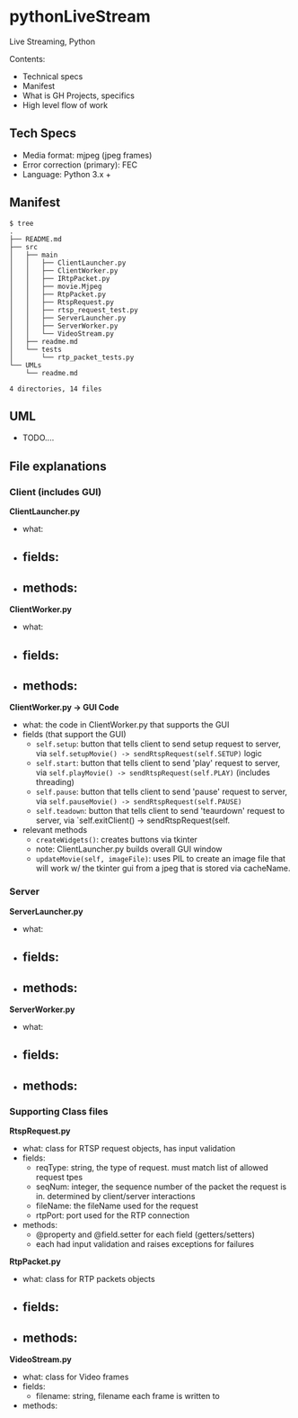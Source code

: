 # pythonLiveStream
Live Streaming, Python

Contents:
- Technical specs
- Manifest
- What is GH Projects, specifics
- High level flow of work

## Tech Specs
- Media format: mjpeg (jpeg frames)
- Error correction (primary): FEC
- Language: Python 3.x + 

## Manifest 
```
$ tree
.
├── README.md
├── src
│   ├── main
│   │   ├── ClientLauncher.py
│   │   ├── ClientWorker.py
│   │   ├── IRtpPacket.py
│   │   ├── movie.Mjpeg
│   │   ├── RtpPacket.py
│   │   ├── RtspRequest.py
│   │   ├── rtsp_request_test.py
│   │   ├── ServerLauncher.py
│   │   ├── ServerWorker.py
│   │   └── VideoStream.py
│   ├── readme.md
│   └── tests
│       └── rtp_packet_tests.py
└── UMLs
    └── readme.md

4 directories, 14 files
```

## UML
- TODO....

## File explanations

### Client (includes GUI)

**ClientLauncher.py**
- what:
- fields:
  -
- methods:
  -

**ClientWorker.py**
- what: 
- fields:
  -
- methods:
  - 


**ClientWorker.py -> GUI Code**
- what: the code in ClientWorker.py that supports the GUI
- fields (that support the GUI)
  - `self.setup`: button that tells client to send setup request to server, via `self.setupMovie() -> sendRtspRequest(self.SETUP)` logic 
  - `self.start`: button that tells client to send 'play' request to server, via `self.playMovie() -> sendRtspRequest(self.PLAY)` (includes threading)
  - `self.pause`: button that tells client to send 'pause' request to server, via `self.pauseMovie() -> sendRtspRequest(self.PAUSE)`
  - `self.teadown`: button that tells client to send 'teaurdown' request to server, via `self.exitClient() -> sendRtspRequest(self.
- relevant methods 
  - `createWidgets()`: creates buttons via tkinter 
  - note: ClientLauncher.py builds overall GUI window
  - `updateMovie(self, imageFile)`: uses PIL to create an image file that will work w/ the tkinter gui from a jpeg that is stored via cacheName. 



### Server
**ServerLauncher.py**
- what:
- fields:
  -
- methods:
  -

**ServerWorker.py**
- what:
- fields:
  -
- methods: 
  -

### Supporting Class files

**RtspRequest.py**
- what: class for RTSP request objects, has input validation
- fields:
  - reqType: string, the type of request. must match list of allowed request tpes
  - seqNum: integer, the sequence number of the packet the request is in. determined by client/server interactions
  - fileName: the fileName used for the request
  - rtpPort: port used for the RTP connection
- methods:
  - @property and @field.setter for each field (getters/setters)
  - each had input validation and raises exceptions for failures

**RtpPacket.py**
- what: class for RTP packets objects
- fields:
  -
- methods:
  - 


**VideoStream.py**
- what: class for Video frames
- fields:
  - filename: string, filename each frame is written to
- methods: